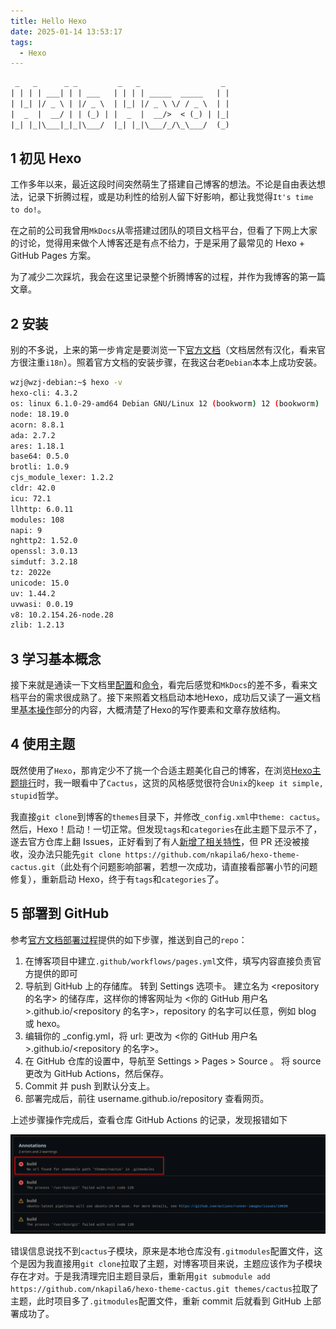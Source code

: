 ```yaml
---
title: Hello Hexo
date: 2025-01-14 13:53:17
tags:
  - Hexo
---
```


```txt
 _   _      _ _         _   _                  _ 
| | | | ___| | | ___   | | | | _____  _____   | |
| |_| |/ _ \ | |/ _ \  | |_| |/ _ \ \/ / _ \  | |
|  _  |  __/ | | (_) | |  _  |  __/>  < (_) | |_|
|_| |_|\___|_|_|\___/  |_| |_|\___/_/\_\___/  (_)
```


## 1 初见 Hexo

工作多年以来，最近这段时间突然萌生了搭建自己博客的想法。不论是自由表达想法，记录下折腾过程，或是功利性的给别人留下好影响，都让我觉得`It's time to do!`。

在之前的公司我曾用`MkDocs`从零搭建过团队的项目文档平台，但看了下网上大家的讨论，觉得用来做个人博客还是有点不给力，于是采用了最常见的 Hexo + GitHub Pages 方案。

为了减少二次踩坑，我会在这里记录整个折腾博客的过程，并作为我博客的第一篇文章。

## 2 安装

别的不多说，上来的第一步肯定是要浏览一下[官方文档](https://hexo.io/zh-cn/docs/)（文档居然有汉化，看来官方很注重`i18n`）。照着官方文档的安装步骤，在我这台老`Debian`本本上成功安装。

```bash
wzj@wzj-debian:~$ hexo -v
hexo-cli: 4.3.2
os: linux 6.1.0-29-amd64 Debian GNU/Linux 12 (bookworm) 12 (bookworm)
node: 18.19.0
acorn: 8.8.1
ada: 2.7.2
ares: 1.18.1
base64: 0.5.0
brotli: 1.0.9
cjs_module_lexer: 1.2.2
cldr: 42.0
icu: 72.1
llhttp: 6.0.11
modules: 108
napi: 9
nghttp2: 1.52.0
openssl: 3.0.13
simdutf: 3.2.18
tz: 2022e
unicode: 15.0
uv: 1.44.2
uvwasi: 0.0.19
v8: 10.2.154.26-node.28
zlib: 1.2.13
```

## 3 学习基本概念

接下来就是通读一下文档里[配置](https://hexo.io/zh-cn/docs/configuration)和[命令](https://hexo.io/zh-cn/docs/commands)，看完后感觉和`MkDocs`的差不多，看来文档平台的需求很成熟了。接下来照着文档启动本地Hexo，成功后又读了一遍文档里[基本操作](https://hexo.io/zh-cn/docs/writing)部分的内容，大概清楚了Hexo的写作要素和文章存放结构。

## 4 使用主题

既然使用了`Hexo`，那肯定少不了挑一个合适主题美化自己的博客，在浏览[Hexo主题排行](https://www.hexothemes.com/popular/free/)时，我一眼看中了`Cactus`，这货的风格感觉很符合`Unix`的`keep it simple, stupid`哲学。

我直接`git clone`到博客的`themes`目录下，并修改`_config.xml`中`theme: cactus`。然后，Hexo！启动！一切正常。但发现`tags`和`categories`在此主题下显示不了，遂去官方仓库上翻 Issues，正好看到了有人[新增了相关特性](https://github.com/probberechts/hexo-theme-cactus/issues/321)，但 PR 还没被接收，没办法只能先`git clone https://github.com/nkapila6/hexo-theme-cactus.git`（此处有个问题影响部署，若想一次成功，请直接看部署小节的问题修复），重新启动 Hexo，终于有`tags`和`categories`了。

## 5 部署到 GitHub

参考[官方文档部署过程](https://hexo.io/zh-cn/docs/github-pages)提供的如下步骤，推送到自己的`repo`：

1. 在博客项目中建立`.github/workflows/pages.yml`文件，填写内容直接负责官方提供的即可
1. 导航到 GitHub 上的存储库。 转到 Settings 选项卡。 建立名为 <repository 的名字> 的储存库，这样你的博客网址为 <你的 GitHub 用户名>.github.io/<repository 的名字>，repository 的名字可以任意，例如 blog 或 hexo。
1. 编辑你的 _config.yml，将 url: 更改为 <你的 GitHub 用户名>.github.io/<repository 的名字>。
1. 在 GitHub 仓库的设置中，导航至 Settings > Pages > Source 。 将 source 更改为 GitHub Actions，然后保存。
1. Commit 并 push 到默认分支上。
1. 部署完成后，前往 username.github.io/repository 查看网页。

上述步骤操作完成后，查看仓库 GitHub Actions 的记录，发现报错如下

![Actions部署报错](Hello-Hexo/actions_error.png)

错误信息说找不到`cactus`子模块，原来是本地仓库没有`.gitmodules`配置文件，这个是因为我直接用`git clone`拉取了主题，对博客项目来说，主题应该作为子模块存在才对。于是我清理完旧主题目录后，重新用`git submodule add https://github.com/nkapila6/hexo-theme-cactus.git themes/cactus`拉取了主题，此时项目多了`.gitmodules`配置文件，重新 commit 后就看到 GitHub 上部署成功了。

